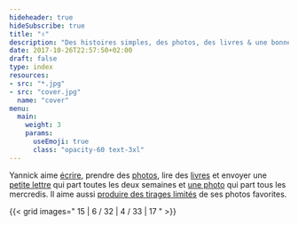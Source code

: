 ```yaml
---
hideheader: true
hideSubscribe: true
title: "✌️"
description: "Des histoires simples, des photos, des livres & une bonne tasse de café."
date: 2017-10-26T22:57:50+02:00
draft: false
type: index
resources:
- src: "*.jpg"
- src: "cover.jpg"
  name: "cover"
menu:
  main:
    weight: 3
    params:
      useEmoji: true
      class: "opacity-60 text-3xl"
---
```


Yannick aime [écrire](/posts), prendre des [photos](/series), lire des [livres](/books) et envoyer une [petite lettre](/bonjour) qui part toutes les deux semaines et [une photo](/details) qui part tous les mercredis. Il aime aussi [produire des tirages limités](/shop) de ses photos favorites.

{{< grid images=" 15 | 6 / 32 | 4 /  33 | 17 " >}}

